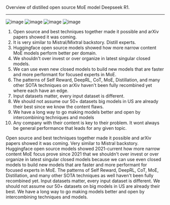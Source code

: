 Overview of distilled open source MoE model Deepseek R1.  


---

![image](https://github.com/user-attachments/assets/d198061c-3145-4672-bb82-d41c53fa862f)
![image](https://github.com/user-attachments/assets/a2e1d95c-3491-41b8-a4c4-1df5833e8347)
![image](https://github.com/user-attachments/assets/61ecb362-5fa4-4c7b-afdb-e932708a9632)
![image](https://github.com/user-attachments/assets/073c60c6-3989-4933-b68b-29d67a6a4486)


1. Open source and best techniques together made it possible and arXiv papers showed it was coming.  
2. It is very similar to Mistral/Mixtral backstory.  Distill experts.
3. Huggingface open source models showed how more narrow content MoE models perform better per domain.  
4. We shouldn't over invest or over organize in latest singular closed models.
5. We can use even new closed models to build new models that are faster and more performant for focused experts in MoE. 
6. The patterns of Self Reward, DeepRL, CoT, MoE, Distillation, and many other SOTA techniques on arXiv haven't been fully recombined yet where each have an edge. 
7. Input datasets matter, every input dataset is different. 
8. We should not assume our 50+ datasets big models in US are already their best since we know the content flaws. 
9. We have a long way to go making models better and open by intercombining techniques and models 
10. Any company with their content is key to their problem.  It wont always be general performance that leads for any given topic.

Open source and best techniques together made it possible and arXiv papers showed it was coming.  Very similar to Mistral backstory.  Huggingface open source models showed 2021-current how more narrow content MoE focus prove since 2021 that we shouldn't over invest or over organize in latest singular closed models because we can use even closed models to build new models that are faster and more performant for focused experts in MoE.  The patterns of Self Reward, DeepRL, CoT, MoE, Distillation, and many other SOTA techniques as well haven't been fully recombined yet.  Input datasets matter, every input dataset is different.  We should not assume our 50+ datasets on big models in US are already their best.  We have a long way to go making models better and open by intercombining techniques and models.



